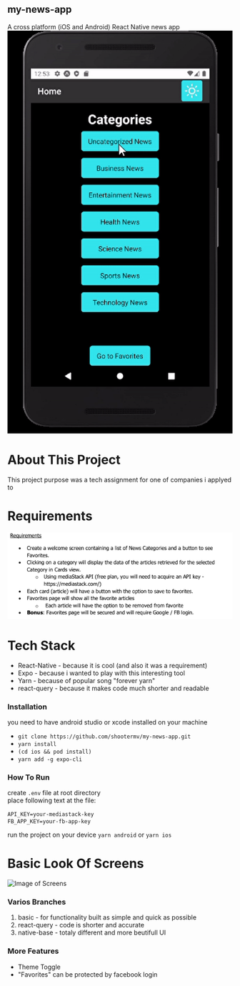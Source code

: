 ## my-news-app
A cross platform (iOS and Android) React Native news app  
![App In Action](./appInAction.gif)
# About This Project
This project purpose was a tech assignment for one of companies i applyed to

# Requirements
![Image of Requirements](./requirements.PNG)
# Tech Stack
* React-Native  - because it is cool (and also it was a requirement)
* Expo - because i wanted to play with this interesting tool  
* Yarn - because of popular song "forever yarn"
* react-query -  because it makes code much shorter and readable

### Installation
you need to have android studio or xcode installed on your machine 
- `git clone https://github.com/shootermv/my-news-app.git`
- `yarn install`
- `(cd ios && pod install)`
- `yarn add -g expo-cli`
### How To Run
create `.env` file at root directory  
place following text at the file:  
```  
API_KEY=your-mediastack-key  
FB_APP_KEY=your-fb-app-key  
```  
run the project on your device 
```yarn android``` or ```yarn ios```

# Basic Look Of Screens
![Image of Screens](./screens.png)


### Varios Branches 
1. basic - for functionality built as simple and quick as possible
2. react-query - code is shorter and accurate
3. native-base - totaly different and more beutifull UI

### More Features
* Theme Toggle
* "Favorites" can be protected by facebook login